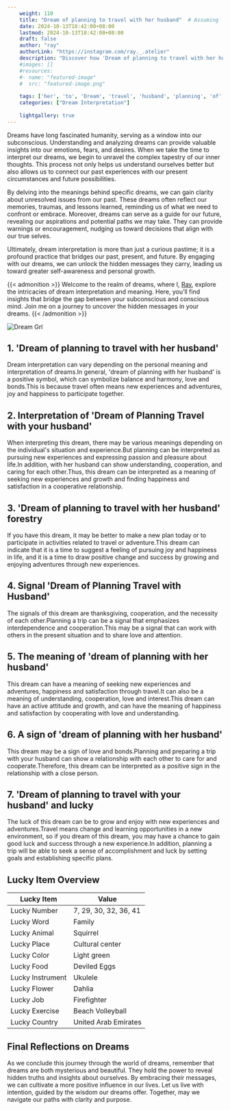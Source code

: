 ```yaml
---
    weight: 110
    title: "Dream of planning to travel with her husband"  # Assuming 'title' column exists
    date: 2024-10-13T18:42:00+08:00
    lastmod: 2024-10-13T18:42:00+08:00
    draft: false
    author: "ray"
    authorLink: "https://instagram.com/ray._.atelier"
    description: "Discover how 'Dream of planning to travel with her husband' can interpret your future and uncover its significant meanings in your life."
    #images: []
    #resources:
    #- name: "featured-image"
    #  src: "featured-image.png"
    
    tags: ['her', 'to', 'Dream', 'travel', 'husband', 'planning', 'of', 'with']
    categories: ["Dream Interpretation"]
    
    lightgallery: true
---
```

    
Dreams have long fascinated humanity, serving as a window into our subconscious. Understanding and analyzing dreams can provide valuable insights into our emotions, fears, and desires. When we take the time to interpret our dreams, we begin to unravel the complex tapestry of our inner thoughts. This process not only helps us understand ourselves better but also allows us to connect our past experiences with our present circumstances and future possibilities.

By delving into the meanings behind specific dreams, we can gain clarity about unresolved issues from our past. These dreams often reflect our memories, traumas, and lessons learned, reminding us of what we need to confront or embrace. Moreover, dreams can serve as a guide for our future, revealing our aspirations and potential paths we may take. They can provide warnings or encouragement, nudging us toward decisions that align with our true selves.

Ultimately, dream interpretation is more than just a curious pastime; it is a profound practice that bridges our past, present, and future. By engaging with our dreams, we can unlock the hidden messages they carry, leading us toward greater self-awareness and personal growth.

{{< admonition >}}
Welcome to the realm of dreams, where I, [Ray](https://instagram.com/ray._.atelier), explore the intricacies of dream interpretation and meaning. Here, you’ll find insights that bridge the gap between your subconscious and conscious mind. Join me on a journey to uncover the hidden messages in your dreams.
{{< /admonition >}}

![Dream Grl](https://cdn.pixabay.com/photo/2017/11/02/03/35/gothic-2910057_1280.jpg "Dream Grl")

## 1. 'Dream of planning to travel with her husband'
Dream interpretation can vary depending on the personal meaning and interpretation of dreams.In general, 'dream of planning with her husband' is a positive symbol, which can symbolize balance and harmony, love and bonds.This is because travel often means new experiences and adventures, joy and happiness to participate together.

## 2. Interpretation of 'Dream of Planning Travel with your husband'
When interpreting this dream, there may be various meanings depending on the individual's situation and experience.But planning can be interpreted as pursuing new experiences and expressing passion and pleasure about life.In addition, with her husband can show understanding, cooperation, and caring for each other.Thus, this dream can be interpreted as a meaning of seeking new experiences and growth and finding happiness and satisfaction in a cooperative relationship.

## 3. 'Dream of planning to travel with her husband' forestry
If you have this dream, it may be better to make a new plan today or to participate in activities related to travel or adventure.This dream can indicate that it is a time to suggest a feeling of pursuing joy and happiness in life, and it is a time to draw positive change and success by growing and enjoying adventures through new experiences.

## 4. Signal 'Dream of Planning Travel with Husband'
The signals of this dream are thanksgiving, cooperation, and the necessity of each other.Planning a trip can be a signal that emphasizes interdependence and cooperation.This may be a signal that can work with others in the present situation and to share love and attention.

## 5. The meaning of 'dream of planning with her husband'
This dream can have a meaning of seeking new experiences and adventures, happiness and satisfaction through travel.It can also be a meaning of understanding, cooperation, love and interest.This dream can have an active attitude and growth, and can have the meaning of happiness and satisfaction by cooperating with love and understanding.

## 6. A sign of 'dream of planning with her husband'
This dream may be a sign of love and bonds.Planning and preparing a trip with your husband can show a relationship with each other to care for and cooperate.Therefore, this dream can be interpreted as a positive sign in the relationship with a close person.

## 7. 'Dream of planning to travel with your husband' and lucky
The luck of this dream can be to grow and enjoy with new experiences and adventures.Travel means change and learning opportunities in a new environment, so if you dream of this dream, you may have a chance to gain good luck and success through a new experience.In addition, planning a trip will be able to seek a sense of accomplishment and luck by setting goals and establishing specific plans.

## Lucky Item Overview
| Lucky Item          | Value              |
|---------------|--------------------|
| Lucky Number        | 7, 29, 30, 32, 36, 41  |
| Lucky Word          | Family |
| Lucky Animal        | Squirrel |
| Lucky Place         | Cultural center     |
| Lucky Color         | Light green     |
| Lucky Food          | Deviled Eggs      |
| Lucky Instrument    | Ukulele |
| Lucky Flower        | Dahlia    |
| Lucky Job           | Firefighter       |
| Lucky Exercise      | Beach Volleyball  |
| Lucky Country       | United Arab Emirates    |


##  Final Reflections on Dreams

As we conclude this journey through the world of dreams, remember that dreams are both mysterious and beautiful. They hold the power to reveal hidden truths and insights about ourselves. By embracing their messages, we can cultivate a more positive influence in our lives. Let us live with intention, guided by the wisdom our dreams offer. Together, may we navigate our paths with clarity and purpose.
